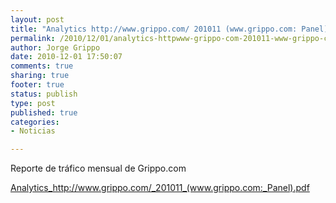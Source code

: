 ```yaml
--- 
layout: post
title: "Analytics http://www.grippo.com/ 201011 (www.grippo.com: Panel)"
permalink: /2010/12/01/analytics-httpwww-grippo-com-201011-www-grippo-com-panel/
author: Jorge Grippo
date: 2010-12-01 17:50:07
comments: true
sharing: true
footer: true
status: publish
type: post
published: true
categories: 
- Noticias

---
```

<!-- 150 -->
Reporte de tráfico mensual de Grippo.com

<a href="http://blog.grippo.com/wp-content/uploads/2010/12/201011_www-grippo-com_panel.pdf">Analytics_http://www.grippo.com/_201011_(www.grippo.com:_Panel).pdf</a>

